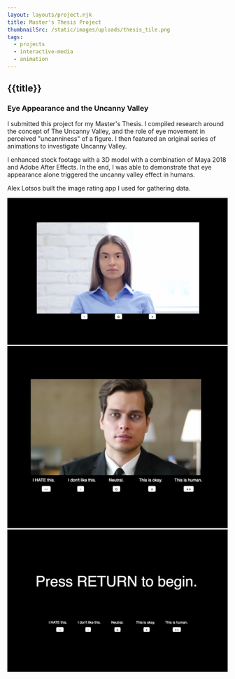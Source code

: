 ```yaml
---
layout: layouts/project.njk
title: Master's Thesis Project
thumbnailSrc: /static/images/uploads/thesis_tile.png
tags:
  - projects
  - interactive-media
  - animation
---
```

## {{title}}

### Eye Appearance and the Uncanny Valley

I submitted this project for my Master's Thesis. I compiled research around the concept of The Uncanny Valley, and the role of eye movement in perceived "uncanniness" of a figure. I then featured an original series of animations to investigate Uncanny Valley.

I enhanced stock footage with a 3D model with a combination of Maya 2018 and Adobe After Effects. In the end, I was able to demonstrate that eye appearance alone triggered the uncanny valley effect in humans.

Alex Lotsos built the image rating app I used for gathering data.

<div class="frame">
<img src="/static/images/uploads/girl.png">
</div>

<div class="frame">
<img src="/static/images/uploads/dude.png">
</div>

<div class="frame">
<img src="/static/images/uploads/thesisbegin.png">
</div>
